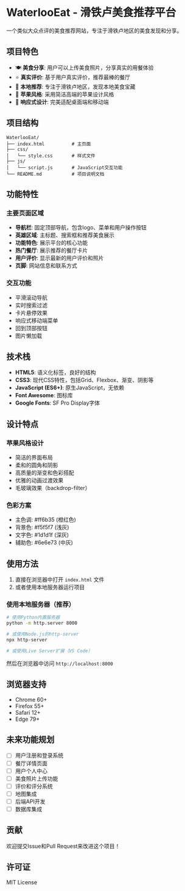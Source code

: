 # WaterlooEat - 滑铁卢美食推荐平台

一个类似大众点评的美食推荐网站，专注于滑铁卢地区的美食发现和分享。

## 项目特色

- 🍽️ **美食分享**: 用户可以上传美食照片，分享真实的用餐体验
- ⭐ **真实评价**: 基于用户真实评价，推荐最棒的餐厅
- 📍 **本地推荐**: 专注于滑铁卢地区，发现本地美食宝藏
- 🎨 **苹果风格**: 采用简洁高端的苹果设计风格
- 📱 **响应式设计**: 完美适配桌面端和移动端

## 项目结构

```
WaterlooEat/
├── index.html          # 主页面
├── css/
│   └── style.css       # 样式文件
├── js/
│   └── script.js       # JavaScript交互功能
└── README.md           # 项目说明文档
```

## 功能特性

### 主要页面区域
- **导航栏**: 固定顶部导航，包含logo、菜单和用户操作按钮
- **英雄区域**: 主标题、搜索框和推荐美食展示
- **功能特色**: 展示平台的核心功能
- **热门餐厅**: 展示推荐的餐厅卡片
- **用户评价**: 显示最新的用户评价和照片
- **页脚**: 网站信息和联系方式

### 交互功能
- 平滑滚动导航
- 实时搜索过滤
- 卡片悬停效果
- 响应式移动端菜单
- 回到顶部按钮
- 图片懒加载

## 技术栈

- **HTML5**: 语义化标签，良好的结构
- **CSS3**: 现代CSS特性，包括Grid、Flexbox、渐变、阴影等
- **JavaScript (ES6+)**: 原生JavaScript，无依赖
- **Font Awesome**: 图标库
- **Google Fonts**: SF Pro Display字体

## 设计特点

### 苹果风格设计
- 简洁的界面布局
- 柔和的圆角和阴影
- 高质量的渐变和色彩搭配
- 优雅的动画过渡效果
- 毛玻璃效果（backdrop-filter）

### 色彩方案
- 主色调: #ff6b35 (橙红色)
- 背景色: #f5f5f7 (浅灰)
- 文字色: #1d1d1f (深灰)
- 辅助色: #6e6e73 (中灰)

## 使用方法

1. 直接在浏览器中打开 `index.html` 文件
2. 或者使用本地服务器运行项目

### 使用本地服务器（推荐）

```bash
# 使用Python内置服务器
python -m http.server 8000

# 或使用Node.js的http-server
npx http-server

# 或使用Live Server扩展（VS Code）
```

然后在浏览器中访问 `http://localhost:8000`

## 浏览器支持

- Chrome 60+
- Firefox 55+
- Safari 12+
- Edge 79+

## 未来功能规划

- [ ] 用户注册和登录系统
- [ ] 餐厅详情页面
- [ ] 用户个人中心
- [ ] 美食照片上传功能
- [ ] 评价和评分系统
- [ ] 地图集成
- [ ] 后端API开发
- [ ] 数据库集成

## 贡献

欢迎提交Issue和Pull Request来改进这个项目！

## 许可证

MIT License
